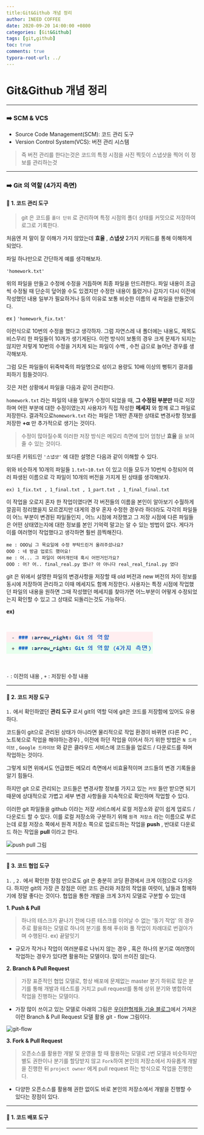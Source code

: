 ```yaml
---
title:Git&Github 개념 정리
author: INEED COFFEE
date: 2020-09-20 14:00:00 +0800
categories: [Git&Github]
tags: [git,github]
toc: true
comments: true
typora-root-url: ../
---
```

# Git&Github 개념 정리

---

### :arrow_right: SCM & VCS

- Source Code Management(SCM): 코드 관리 도구
- Version Control System(VCS): 버전 관리 시스템

> 즉 버전 관리를 한다는것은 코드의 특정 시점을 사진 찍듯이 스냅샷을 찍어 이 정보를 관리하는것

---



### :arrow_right: Git 의 역할 (4가지 측면)

#### :radio_button: 1. 코드 관리 도구

> git 은 코드를 `폴더 단위` 로 관리하며 특정 시점의 폴더 상태를 커밋으로 저장하여 로그로 기록한다.

처음엔 저 말이 잘 이해가 가지 않았는데 __효율__ , __스냅샷__ 2가지 키워드를 통해 이해하게 되었다.

파일 하나만으로 간단하게 예를 생각해보자.

`'homework.txt'`

위의 파일을 만들고 수정에 수정을 거듭하며 최종 파일을 만드려한다. 파일 내용이 조금씩 수정될 때 단순히 덮어쓸 수도 있겠지만 수정한 내용이 틀렸거나 갑자기 다시 이전에 작성했던 내용 일부가 필요하거나 등의 이유로 보통 비슷한 이름의 새 파일을 만들것이다. 

ex ) `'homework_fix.txt'`

이런식으로 10번의 수정을 했다고 생각하자. 그럼 자연스레 내 폴더에는 내용도, 제목도 비스무리 한 파일들이 10개가 생기게된다.  이런 방식이 보통의 경우 크게 문제가 되지는 않지만 저렇게 10번의 수정을 거치게 되는 파일이 수백 , 수천 급으로 늘어난 경우를 생각해보자.

 

그럼 모든 파일들이 뒤죽박죽의 파일명으로 섞이고 용량도 10배 이상의 뻥튀기 결과를 피하기 힘들것이다. 

 

깃은 저런 상황에서 파일을 다음과 같이 관리한다.

`homework.txt` 라는 파일의 내용 일부가 수정이 되었을 때, __그 수정된 부분만__ 따로 저장하며 어떤 부분에 대한 수정이였는지 사용자가 직접 작성한 __메세지__ 와 함께 로그 파일로 저장한다. 결과적으로`homework.txt` 라는 파일은 1개만 존재한 상태로 변경사항 정보를 저장한 __+α__ 만 추가적으로 생기는 것이다. 

 

> 수정이 많아질수록 이러한 저장 방식은 메모리 측면에 있어 엄청난 __효율__ 을 보여줄 수 있는 것이다.

 

또다른 키워드인 `'스냅샷'` 에 대한 설명은 다음과 같이 이해할 수 있다.

위와 비슷하게 10개의 파일들 `1.txt~10.txt` 이 있고 이들 모두가 10번씩 수정되어 여러 파생된 이름으로 각 파일이 10개의 버전을 가지게 된 상태를 생각해보자.

`ex) 1_fix.txt , 1_final.txt , 1_part.txt , 1_final_final.txt `

이 작업을 오로지 혼자 한 작업이였다면 각 버전들의 이름을 본인이 알아보기 수월하게 깔끔히 정리했을지 모르겠지만 대게의 경우 혼자 수정한 경우라 하더라도 각각의 파일들이 어느 부분이 변경된 파일들인지 , 어느 시점에 저장했고 그 저장 시점에 다른 파일들은 어떤 상태였는지에 대한 정보를 본인 기억력 말고는 알 수 있는 방법이 없다. 게다가 이를 여러명이 작업했다고 생각하면 훨씬 끔찍해진다.



```
me : OOO님 그 목요일에 수정 부탁드린거 올려주셨나요?
OOO : 네 방금 업로드 했어요!
me : 어... 그 파일이 여러개인데 혹시 어떤거인가요?
OOO : 어? 어.. final_real.py 였나? 아 아니다 real_real_final.py 였다
```

 

git 은 위에서 설명한 파일의 변경사항을 저장할 때 old 버전과 new 버전의 차이 정보를 동시에 저장하여 관리하고 이때 메세지도 함께 저장한다. 사용자는 특정 시점에 작업했던 파일의 내용을 원하면 그때 작성했던 메세지를 찾아가면 어느부분이 어떻게 수정되었는지 확인할 수 있고 그 상태로 되돌리는것도 가능하다.

__ex)__

​	

![변경 사항](/assets/git_diff.PNG)

​	

`-` : 이전의 내용 , `+` : 저장된 수정 내용

---

#### :radio_button: 2. 코드 저장 도구

`1.` 에서 확인하였던 __관리 도구__ 로서 git의 역할 덕에 git은 코드를 저장함에 있어도 유용하다.

코드들이 git으로 관리된 상태가 아니라면 물리적으로 작업 환경이 바뀌면 (다른 PC , 노트북으로 작업을 해야하는경우) , 이전에 하던 작업을 이어서 하기 위한 방법은 `N 드라이브` , `Google 드라이브` 와 같은 클라우드 서비스에 코드들을 업로드 / 다운로드를 하며 작업하는 것이다. 

 

그렇게 되면 위에서도 언급했든 메모리 측면에서 비효율적이며 코드들의 변경 기록들을 알기 힘들다.

하지만 git 으로 관리되는 코드들은 변경사항 정보를 가지고 있는 `커밋` 들만 받으면 되기 때문에 상대적으로 가볍고 세부 변경 사항들을 지속적으로 확인하며 작업할 수 있다. 

이러한 git 파일들을 github 이라는 저장 서비스에서 로컬 저장소와 같이 쉽게 업로드 / 다운로드 할 수 있다. 이를 로컬 저장소와 구분하기 위해 `원격 저장소` 라는 이름으로 부르는데 로컬 저장소 쪽에서 원격 저장소 쪽으로 업로드하는 작업을 __push__ , 반대로 다운로드 하는 작업을 __pull__ 이라고 한다.

![push pull 그림](https://media.vlpt.us/post-images/devzunky/f2cbc030-e750-11e9-923d-59d3f2efc852/Git-PUSH-pULL.png)

---

#### :radio_button: 3. 코드 협업 도구

`1.` , `2.` 에서 확인한 장점 만으로도 git 은 충분히 코딩 환경에서 크게 이점으로 다가온다. 하지만 git의 가장 큰 장점은 이런 코드 관리와 저장의 작업을 여럿이, 남들과 함께하기에 정말 좋다는 것이다. 협업을 통한 개발을 크게 3가지 모델로 구분할 수 있는데

__1. Push & Pull__

> 하나의 테스크가 끝나기 전에 다른 테스크를 이어날 수 없는 '동기 작업' 의 경우 주로 활용하는 모델로 하나의 분기를 통해 푸쉬와 풀 작업이 차례대로 번걸아가며 수행된다. ex) 끝말잇기

- 규모가 작거나 작업이 여러분류로 나뉘지 않는 경우 , 혹은 하나의 분기로 여러명이 작업하는 경우가 있다면 활용하는 모델이다. 많이 쓰이진 않는다.

 

__2. Branch & Pull Request__

> 가장 표준적인 협업 모델로, 항상 배포에 문제없는 master 분기 하위로 많은 분기를 통해 개발과 테스트를 거치고 pull request를  통해 상위 분기와 병합하여 작업을 진행하는 모델이다. 

- 가장 많이 쓰이고 있는 모델로 아래의 그림은 [우아한형제들 기술 블로그](https://woowabros.github.io/experience/2017/10/30/baemin-mobile-git-branch-strategy.html)에서 가져온 이런 Branch & Pull Request 모델 활용 git - flow 그림이다.

![git-flow](https://woowabros.github.io/img/2017-10-30/git-flow_overall_graph.png)



__3. Fork & Pull Request__

> 오픈소스를 활용한 개발 및 운영을 할 때 활용하는 모델로 `2`번 모델과 비슷하지만 별도 권한이나 분기를 할당받지 않고 `Fork`하여 본인의 저장소에서 자유롭게 개발을 진행한 뒤 `project owner` 에게 pull request 하는 방식으로 작업을 진행한다.

- 다양한 오픈소스를 활용해 권한 없이도 바로 본인의 저장소에서 개발을 진행할 수 있다는 장점이 있다. 



---

#### :radio_button: 1. 코드 배포 도구









---


